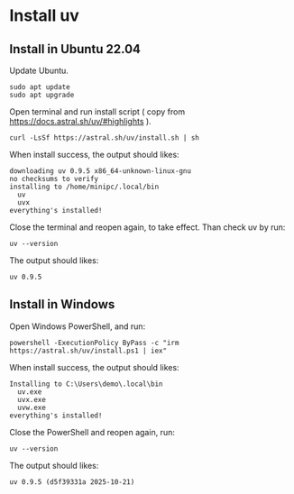 # Install uv

## Install in Ubuntu 22.04

Update Ubuntu.
```
sudo apt update
sudo apt upgrade
```

Open terminal and run install script ( copy from https://docs.astral.sh/uv/#highlights ).
```
curl -LsSf https://astral.sh/uv/install.sh | sh
``` 
When install success, the output should likes:
```
downloading uv 0.9.5 x86_64-unknown-linux-gnu
no checksums to verify
installing to /home/minipc/.local/bin
  uv
  uvx
everything's installed!
```

Close the terminal and reopen again, to take effect. Than check uv by run:
```
uv --version
```
The output should likes:
```
uv 0.9.5
```


## Install in Windows

Open Windows PowerShell, and run:
```
powershell -ExecutionPolicy ByPass -c "irm https://astral.sh/uv/install.ps1 | iex"
```

When install success, the output should likes:
```
Installing to C:\Users\demo\.local\bin
  uv.exe
  uvx.exe
  uvw.exe
everything's installed!
```

Close the PowerShell and reopen again, run:
```
uv --version
```
The output should likes:
```
uv 0.9.5 (d5f39331a 2025-10-21)
```

